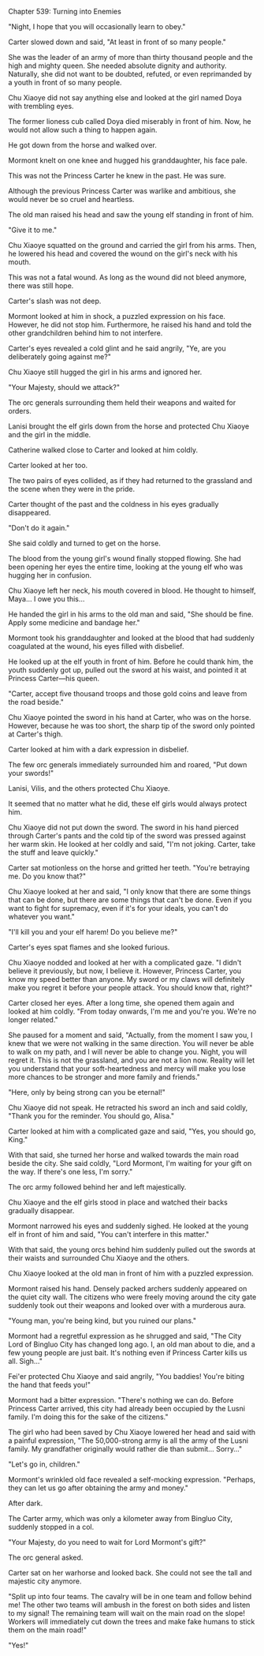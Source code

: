 Chapter 539: Turning into Enemies

"Night, I hope that you will occasionally learn to obey."

Carter slowed down and said, "At least in front of so many people."

She was the leader of an army of more than thirty thousand people and the high and mighty queen. She needed absolute dignity and authority. Naturally, she did not want to be doubted, refuted, or even reprimanded by a youth in front of so many people.

Chu Xiaoye did not say anything else and looked at the girl named Doya with trembling eyes.

The former lioness cub called Doya died miserably in front of him. Now, he would not allow such a thing to happen again.

He got down from the horse and walked over.

Mormont knelt on one knee and hugged his granddaughter, his face pale.

This was not the Princess Carter he knew in the past. He was sure.

Although the previous Princess Carter was warlike and ambitious, she would never be so cruel and heartless.

The old man raised his head and saw the young elf standing in front of him.

"Give it to me."

Chu Xiaoye squatted on the ground and carried the girl from his arms. Then, he lowered his head and covered the wound on the girl's neck with his mouth.

This was not a fatal wound. As long as the wound did not bleed anymore, there was still hope.

Carter's slash was not deep.

Mormont looked at him in shock, a puzzled expression on his face. However, he did not stop him. Furthermore, he raised his hand and told the other grandchildren behind him to not interfere.

Carter's eyes revealed a cold glint and he said angrily, "Ye, are you deliberately going against me?"

Chu Xiaoye still hugged the girl in his arms and ignored her.

"Your Majesty, should we attack?"

The orc generals surrounding them held their weapons and waited for orders.

Lanisi brought the elf girls down from the horse and protected Chu Xiaoye and the girl in the middle.

Catherine walked close to Carter and looked at him coldly.

Carter looked at her too.

The two pairs of eyes collided, as if they had returned to the grassland and the scene when they were in the pride.

Carter thought of the past and the coldness in his eyes gradually disappeared.

"Don't do it again."

She said coldly and turned to get on the horse.

The blood from the young girl's wound finally stopped flowing. She had been opening her eyes the entire time, looking at the young elf who was hugging her in confusion.

Chu Xiaoye left her neck, his mouth covered in blood. He thought to himself, Maya… I owe you this…

He handed the girl in his arms to the old man and said, "She should be fine. Apply some medicine and bandage her."

Mormont took his granddaughter and looked at the blood that had suddenly coagulated at the wound, his eyes filled with disbelief.

He looked up at the elf youth in front of him. Before he could thank him, the youth suddenly got up, pulled out the sword at his waist, and pointed it at Princess Carter—his queen.

"Carter, accept five thousand troops and those gold coins and leave from the road beside."

Chu Xiaoye pointed the sword in his hand at Carter, who was on the horse. However, because he was too short, the sharp tip of the sword only pointed at Carter's thigh.

Carter looked at him with a dark expression in disbelief.

The few orc generals immediately surrounded him and roared, "Put down your swords\!"

Lanisi, Vilis, and the others protected Chu Xiaoye.

It seemed that no matter what he did, these elf girls would always protect him.

Chu Xiaoye did not put down the sword. The sword in his hand pierced through Carter's pants and the cold tip of the sword was pressed against her warm skin. He looked at her coldly and said, "I'm not joking. Carter, take the stuff and leave quickly."

Carter sat motionless on the horse and gritted her teeth. "You're betraying me. Do you know that?"

Chu Xiaoye looked at her and said, "I only know that there are some things that can be done, but there are some things that can't be done. Even if you want to fight for supremacy, even if it's for your ideals, you can't do whatever you want."

"I'll kill you and your elf harem\! Do you believe me?"

Carter's eyes spat flames and she looked furious.

Chu Xiaoye nodded and looked at her with a complicated gaze. "I didn't believe it previously, but now, I believe it. However, Princess Carter, you know my speed better than anyone. My sword or my claws will definitely make you regret it before your people attack. You should know that, right?"

Carter closed her eyes. After a long time, she opened them again and looked at him coldly. "From today onwards, I'm me and you're you. We're no longer related."

She paused for a moment and said, "Actually, from the moment I saw you, I knew that we were not walking in the same direction. You will never be able to walk on my path, and I will never be able to change you. Night, you will regret it. This is not the grassland, and you are not a lion now. Reality will let you understand that your soft-heartedness and mercy will make you lose more chances to be stronger and more family and friends."

"Here, only by being strong can you be eternal\!"

Chu Xiaoye did not speak. He retracted his sword an inch and said coldly, "Thank you for the reminder. You should go, Alisa."

Carter looked at him with a complicated gaze and said, "Yes, you should go, King."

With that said, she turned her horse and walked towards the main road beside the city. She said coldly, "Lord Mormont, I'm waiting for your gift on the way. If there's one less, I'm sorry."

The orc army followed behind her and left majestically.

Chu Xiaoye and the elf girls stood in place and watched their backs gradually disappear.

Mormont narrowed his eyes and suddenly sighed. He looked at the young elf in front of him and said, "You can't interfere in this matter."

With that said, the young orcs behind him suddenly pulled out the swords at their waists and surrounded Chu Xiaoye and the others.

Chu Xiaoye looked at the old man in front of him with a puzzled expression.

Mormont raised his hand. Densely packed archers suddenly appeared on the quiet city wall. The citizens who were freely moving around the city gate suddenly took out their weapons and looked over with a murderous aura.

"Young man, you're being kind, but you ruined our plans."

Mormont had a regretful expression as he shrugged and said, "The City Lord of Bingluo City has changed long ago. I, an old man about to die, and a few young people are just bait. It's nothing even if Princess Carter kills us all. Sigh…"

Fei'er protected Chu Xiaoye and said angrily, "You baddies\! You're biting the hand that feeds you\!"

Mormont had a bitter expression. "There's nothing we can do. Before Princess Carter arrived, this city had already been occupied by the Lusni family. I'm doing this for the sake of the citizens."

The girl who had been saved by Chu Xiaoye lowered her head and said with a painful expression, "The 50,000-strong army is all the army of the Lusni family. My grandfather originally would rather die than submit… Sorry…"

"Let's go in, children."

Mormont's wrinkled old face revealed a self-mocking expression. "Perhaps, they can let us go after obtaining the army and money."

After dark.

The Carter army, which was only a kilometer away from Bingluo City, suddenly stopped in a col.

"Your Majesty, do you need to wait for Lord Mormont's gift?"

The orc general asked.

Carter sat on her warhorse and looked back. She could not see the tall and majestic city anymore.

"Split up into four teams. The cavalry will be in one team and follow behind me\! The other two teams will ambush in the forest on both sides and listen to my signal\! The remaining team will wait on the main road on the slope\! Workers will immediately cut down the trees and make fake humans to stick them on the main road\!"

"Yes\!"